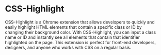 # CSS-Highlight
CSS-Highlight is a Chrome extension that allows developers to quickly and easily highlight HTML elements that contain a specific class or ID by changing their background color. With CSS-Highlight, you can input a class name or ID and instantly see all elements that contain that identifier highlighted on the page. This extension is perfect for front-end developers, designers, and anyone who works with CSS on a regular basis.
